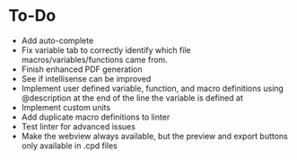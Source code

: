 # To-Do

- Add auto-complete
- Fix variable tab to correctly identify which file macros/variables/functions came from.
- Finish enhanced PDF generation
- See if intellisense can be improved
- Implement user defined variable, function, and macro definitions using @description at the end of the line the variable is defined at
- Implement custom units
- Add duplicate macro definitions to linter
- Test linter for advanced issues
- Make the webview always available, but the preview and export buttons only available in .cpd files